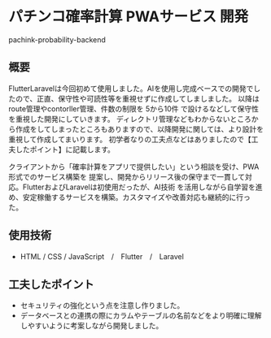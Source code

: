 # パチンコ確率計算 PWAサービス 開発 
pachink-probability-backend

## 概要
FlutterLaravelは今回初めて使用しました。AIを使用し完成ベースでの開発でしたので、正直、保守性や可読性等を重視せずに作成してしましました。
以降はroute管理やcontorller管理、件数の制限を 5から10件 で設けるなどして保守性を重視した開発にしていきます。
ディレクトリ管理などもわからないところから作成をしてしまったところもありますので、以降開発に関しては、より設計を重視して作成してまいります。
初学者なりの工夫点などはありましたので【工夫したポイント】に記載します。

クライアントから「確率計算をアプリで提供したい」という相談を受け、PWA形式でのサービス構築を
提案し、開発からリリース後の保守まで一貫して対応。FlutterおよびLaravelは初使用だったが、AI技術
を活用しながら自学習を進め、安定稼働するサービスを構築。カスタマイズや改善対応も継続的に行っ
た。

## 使用技術
- HTML / CSS / JavaScript　/　Flutter　/　Laravel　

## 工夫したポイント
- セキュリティの強化という点を注意し作りました。
- データベースとの連携の際にカラムやテーブルの名前などをより明確に理解しやすいように考案しながら開発しました。
